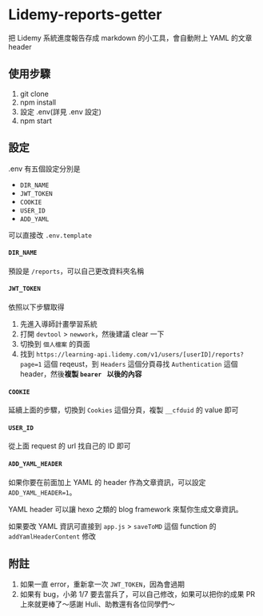 # Lidemy-reports-getter

把 Lidemy 系統進度報告存成 markdown 的小工具，會自動附上 YAML 的文章 header

## 使用步驟
1. git clone 
2. npm install
3. 設定 .env(詳見 .env 設定)
4. npm start

## 設定
.env 有五個設定分別是
- `DIR_NAME`
- `JWT_TOKEN`
- `COOKIE`
- `USER_ID`
- `ADD_YAML`

可以直接改 `.env.template`

#### `DIR_NAME`

預設是 `/reports`，可以自己更改資料夾名稱

#### `JWT_TOKEN`
依照以下步驟取得
1. 先進入導師計畫學習系統
2. 打開 `devtool` > `newwork`，然後建議 clear 一下
3. 切換到 `個人檔案` 的頁面
4. 找到 `https://learning-api.lidemy.com/v1/users/[userID]/reports?page=1` 這個 reqeust，到 `Headers` 這個分頁尋找 `Authentication` 這個 header，然後**複製 `bearer ` 以後的內容**

#### `COOKIE`
延續上面的步驟，切換到 `Cookies` 這個分頁，複製 `__cfduid` 的 value 即可

#### `USER_ID`
從上面 request 的 url 找自己的 ID 即可

#### `ADD_YAML_HEADER`
如果你要在前面加上 YAML 的 header 作為文章資訊，可以設定 `ADD_YAML_HEADER=1`。

YAML header 可以讓 hexo 之類的 blog framework 來幫你生成文章資訊。

如果要改 YAML 資訊可直接到 `app.js` > `saveToMD` 這個 function 的 `addYamlHeaderContent` 修改


## 附註
1. 如果一直 error，重新拿一次 `JWT_TOKEN`，因為會過期
2. 如果有 bug，小弟 1/7 要去當兵了，可以自己修改，如果可以把你的成果 PR 上來就更棒了～感謝 Huli、助教還有各位同學們～

